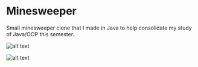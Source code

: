 # Minesweeper

Small minesweeper clone that I made in Java to help consolidate my study of Java/OOP this semester.

![alt text](https://i.imgur.com/ZsAq466.png)

![alt text](https://i.imgur.com/GSD9xuy.png)
